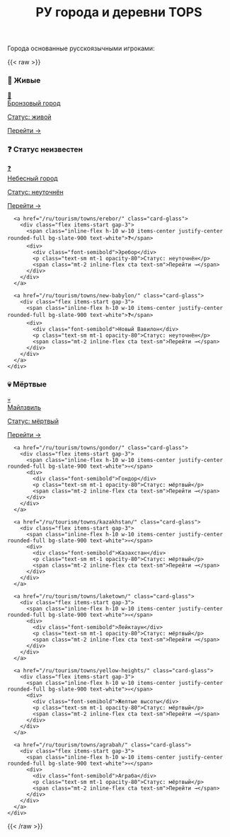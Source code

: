 ﻿---
title: "РУ города и деревни TOPS"
layout: single
showHero: true
heroStyle: "background"
showAuthor: false
showDate: false
showWordCount: false
showReadingTime: false
layoutBackgroundHeaderSpace: false
---

<p>Города основанные русскоязычными игроками:</p>

{{< raw >}}
<div class="not-prose mt-6 space-y-8">

  <section>
    <h3 class="mb-3 text-lg font-semibold">🏡 Живые</h3>
    <div class="grid grid-cols-1 md:grid-cols-2 lg:grid-cols-3 gap-4">
      <a href="/ru/tourism/towns/bronze-city/" class="card-glass">
        <div class="flex items-start gap-3">
          <span class="inline-flex h-10 w-10 items-center justify-center rounded-full bg-slate-900 text-white">🏡</span>
          <div>
            <div class="font-semibold">Бронзовый город</div>
            <p class="text-sm mt-1 opacity-80">Статус: живой</p>
            <span class="mt-2 inline-flex cta text-sm">Перейти →</span>
          </div>
        </div>
      </a>
    </div>
  </section>

  <section>
    <h3 class="mb-3 text-lg font-semibold">❓ Статус неизвестен</h3>
    <div class="grid grid-cols-1 md:grid-cols-2 lg:grid-cols-3 gap-4">
      <a href="/ru/tourism/towns/sky-city/" class="card-glass">
        <div class="flex items-start gap-3">
          <span class="inline-flex h-10 w-10 items-center justify-center rounded-full bg-slate-900 text-white">❓</span>
          <div>
            <div class="font-semibold">Небесный город</div>
            <p class="text-sm mt-1 opacity-80">Статус: неуточнён</p>
            <span class="mt-2 inline-flex cta text-sm">Перейти →</span>
          </div>
        </div>
      </a>

      <a href="/ru/tourism/towns/erebor/" class="card-glass">
        <div class="flex items-start gap-3">
          <span class="inline-flex h-10 w-10 items-center justify-center rounded-full bg-slate-900 text-white">❓</span>
          <div>
            <div class="font-semibold">Эребор</div>
            <p class="text-sm mt-1 opacity-80">Статус: неуточнён</p>
            <span class="mt-2 inline-flex cta text-sm">Перейти →</span>
          </div>
        </div>
      </a>

      <a href="/ru/tourism/towns/new-babylon/" class="card-glass">
        <div class="flex items-start gap-3">
          <span class="inline-flex h-10 w-10 items-center justify-center rounded-full bg-slate-900 text-white">❓</span>
          <div>
            <div class="font-semibold">Новый Вавилон</div>
            <p class="text-sm mt-1 opacity-80">Статус: неуточнён</p>
            <span class="mt-2 inline-flex cta text-sm">Перейти →</span>
          </div>
        </div>
      </a>
    </div>
  </section>

  <section>
    <h3 class="mb-3 text-lg font-semibold">💀 Мёртвые</h3>
    <div class="grid grid-cols-1 md:grid-cols-2 lg:grid-cols-3 gap-4">
      <a href="/ru/tourism/towns/mylesville/" class="card-glass">
        <div class="flex items-start gap-3">
          <span class="inline-flex h-10 w-10 items-center justify-center rounded-full bg-slate-900 text-white">💀</span>
          <div>
            <div class="font-semibold">Майлзвиль</div>
            <p class="text-sm mt-1 opacity-80">Статус: мёртвый</p>
            <span class="mt-2 inline-flex cta text-sm">Перейти →</span>
          </div>
        </div>
      </a>

      <a href="/ru/tourism/towns/gondor/" class="card-glass">
        <div class="flex items-start gap-3">
          <span class="inline-flex h-10 w-10 items-center justify-center rounded-full bg-slate-900 text-white">💀</span>
          <div>
            <div class="font-semibold">Гондор</div>
            <p class="text-sm mt-1 opacity-80">Статус: мёртвый</p>
            <span class="mt-2 inline-flex cta text-sm">Перейти →</span>
          </div>
        </div>
      </a>

      <a href="/ru/tourism/towns/kazakhstan/" class="card-glass">
        <div class="flex items-start gap-3">
          <span class="inline-flex h-10 w-10 items-center justify-center rounded-full bg-slate-900 text-white">💀</span>
          <div>
            <div class="font-semibold">Казахстан</div>
            <p class="text-sm mt-1 opacity-80">Статус: мёртвый</p>
            <span class="mt-2 inline-flex cta text-sm">Перейти →</span>
          </div>
        </div>
      </a>

      <a href="/ru/tourism/towns/laketown/" class="card-glass">
        <div class="flex items-start gap-3">
          <span class="inline-flex h-10 w-10 items-center justify-center rounded-full bg-slate-900 text-white">💀</span>
          <div>
            <div class="font-semibold">Лейктаун</div>
            <p class="text-sm mt-1 opacity-80">Статус: мёртвый</p>
            <span class="mt-2 inline-flex cta text-sm">Перейти →</span>
          </div>
        </div>
      </a>

      <a href="/ru/tourism/towns/yellow-heights/" class="card-glass">
        <div class="flex items-start gap-3">
          <span class="inline-flex h-10 w-10 items-center justify-center rounded-full bg-slate-900 text-white">💀</span>
          <div>
            <div class="font-semibold">Желтые высоты</div>
            <p class="text-sm mt-1 opacity-80">Статус: мёртвый</p>
            <span class="mt-2 inline-flex cta text-sm">Перейти →</span>
          </div>
        </div>
      </a>

      <a href="/ru/tourism/towns/agrabah/" class="card-glass">
        <div class="flex items-start gap-3">
          <span class="inline-flex h-10 w-10 items-center justify-center rounded-full bg-slate-900 text-white">💀</span>
          <div>
            <div class="font-semibold">Аграба</div>
            <p class="text-sm mt-1 opacity-80">Статус: мёртвый</p>
            <span class="mt-2 inline-flex cta text-sm">Перейти →</span>
          </div>
        </div>
      </a>
    </div>
  </section>

</div>
{{< /raw >}}
